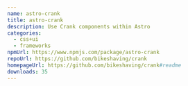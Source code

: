 ```yaml
---
name: astro-crank
title: astro-crank
description: Use Crank components within Astro
categories:
  - css+ui
  - frameworks
npmUrl: https://www.npmjs.com/package/astro-crank
repoUrl: https://github.com/bikeshaving/crank
homepageUrl: https://github.com/bikeshaving/crank#readme
downloads: 35
---
```

